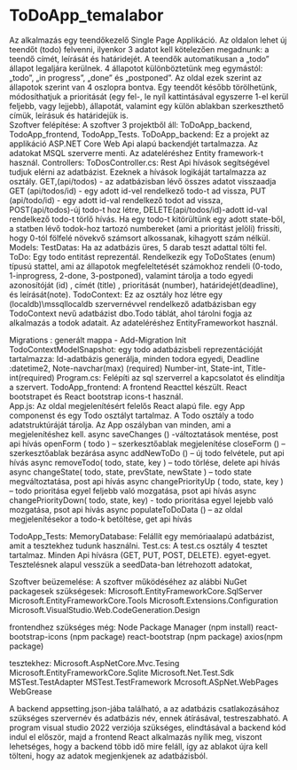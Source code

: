 <h1>ToDoApp_temalabor</h1>

Az alkalmazás egy teendőkezelő Single Page Applikáció. Az oldalon lehet új teendőt (todo) felvenni, ilyenkor 3 adatot kell kötelezően megadnunk: a teendő címét, leírását és határidejét. A teendők automatikusan a „todo” állapot legaljára kerülnek. 4 állapotot különböztetünk meg egymástól: „todo”, „in progress”, „done” és „postponed”. Az oldal ezek szerint az állapotok szerint van 4 oszlopra bontva. Egy teendőt később törölhetünk, módosíthatjuk a prioritását (egy fel-, le nyíl kattintásával egyszerre 1-el kerül feljebb, vagy lejjebb), állapotát, valamint egy külön ablakban szerkeszthető címük, leírásuk és határidejük is.  
Szoftver felépítése:
A szoftver 3 projektből áll: ToDoApp_backend, TodoApp_frontend, TodoApp_Tests.
ToDoApp_backend:
Ez a projekt az applikáció  ASP.NET Core Web Api alapú backendjét tartalmazza. Az adatokat MSQL szerverre menti. Az adateléréshez Entity framework-t használ. 
Controllers:
ToDosController.cs:
Rest Api hívások segítségével tudjuk elérni az adatbázist. Ezeknek a hívások logikáját tartalmazza az osztály. 
GET,(api/todos) - az adatbázisban lévő összes adatot visszaadja
GET (api/todos/id) - egy adott id-vel rendelkező todo-t ad vissza, 
PUT (api/todo/id) - egy adott id-val rendelkező todot ad vissza, 
POST(api/todos)-új todo-t hoz létre, 
DELETE(api/todos/id)-adott id-val rendelkező todo-t törlő hívás. Ha egy todo-t kitörültünk egy adott state-ből, a statben lévő todok-hoz tartozó numbereket (ami a prioritást jelöli) frissíti, hogy 0-tól fölfelé növekvő számsort alkossanak, kihagyott szám nélkül.
Models:
TestDatas: Ha az adatbázis üres, 5 darab teszt adattal tölti fel.
ToDo: Egy todo entitást reprezentál. Rendelkezik egy ToDoStates  (enum)  típusú stattel, ami az állapotok megfeleltetését számokhoz rendeli (0-todo, 1-inprogress, 2-done, 3-postponed), valamint tárolja a todo egyedi azonosítóját (id) , címét (title) , prioritását (number), határidejét(deadline), és leírását(note).
TodoContext: Ez az osztály hoz létre egy (localdb)\\mssqllocaldb szervernévvel rendelkező adatbázisban egy TodoContext nevű adatbázist dbo.Todo táblát, ahol tárolni fogja az alkalmazás a todok adatait. Az adateléréshez EntityFrameworkot használ.

Migrations :
generált mappa - Add-Migration Init
TodoContextModelSnapshot: egy todo adatbázisbeli reprezentációját tartalmazza: 
Id-adatbázis generálja, minden todora egyedi, Deadline :datetime2, Note-navchar(max) (required)
  Number-int, State-int, Title-int(required)
Program.cs: Felépíti az sql szerverrel a kapcsolatot és elindítja a szervert.
TodoApp_frontend:
A frontend Reacttel készült. React bootstrapet és  React bootstrap icons-t használ.  
App.js:
Az oldal megjelenítésért felelős React alapú file. egy App componenst és egy Todo osztályt tartalmaz. A Todo osztály a todo adatstruktúráját tárolja. Az App oszályban van minden, ami a megjelenítéshez kell.
async saveChanges () -változtatások mentése, post api hívás
openForm ( todo ) – szerkesztőablak megjelenítése
closeForm () – szerkesztőablak bezárása
async addNewToDo () – új todo felvétele, put api hívás
async removeTodo( todo, state, key ) – todo törlése, delete api hívás
async changeState( todo, state, prevState, newState ) – todo state megváltoztatása, post api hívás
async changePriorityUp ( todo, state, key ) – todo prioritása egyel feljebb való mozgatása, psot api hívás
async changePriorityDown( todo, state, key) - todo prioritása egyel lejebb való mozgatása, psot api hívás
async populateToDoData () – az oldal megjelenítésekor a todo-k betöltése, get api hívás

TodoApp_Tests:
MemoryDatabase: Felállít egy memóriaalapú adatbázist, amit a tesztekhez tudunk használni.
Test.cs: A test.cs osztály 4 tesztet tartalmaz. Minden Api hívásra (GET, PUT, POST, DELETE). egyet-egyet. Tesztelésnek alapul vesszük a seedData-ban létrehozott adatokat,

Szoftver beüzemelése:
A szoftver működéséhez az alábbi NuGet packagesek szükségesek:
Microsoft.EntityFrameworkCore.SqlServer
Microsoft.EntityFrameworkCore.Tools
Microsoft.Extensions.Configuration
Microsoft.VisualStudio.Web.CodeGeneration.Design

frontendhez szükséges még:
Node Package Manager  (npm install)
react-bootstrap-icons (npm package)
react-bootstrap (npm package)
axios(npm package)

tesztekhez:
Microsoft.AspNetCore.Mvc.Tesing
Microsoft.EntityFrameworkCore.Sqlite
Microsoft.Net.Test.Sdk
MSTest.TestAdapter
MSTest.TestFramework
Mcrosoft.ASpNet.WebPages
WebGrease


A backend appsetting.json-jába található, a az adatbázis csatlakozásához szükséges szervernév és adatbázis név, ennek átírásával, testreszabható.
A program visual studio 2022 verziója szükséges, elindtásával a backend kód indul el először, majd a frontend React alkalmazás nyílik meg, viszont lehetséges, hogy a backend több idő mire feláll, így az ablakot újra kell tölteni, hogy az adatok megjenkjenek az adatbázisból.
